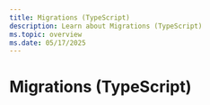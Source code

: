 ```yaml
---
title: Migrations (TypeScript)
description: Learn about Migrations (TypeScript)
ms.topic: overview
ms.date: 05/17/2025
---
```


# Migrations (TypeScript)